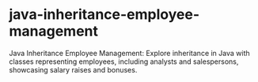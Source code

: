 # java-inheritance-employee-management
Java Inheritance Employee Management: Explore inheritance in Java with classes representing employees, including analysts and salespersons, showcasing salary raises and bonuses.
